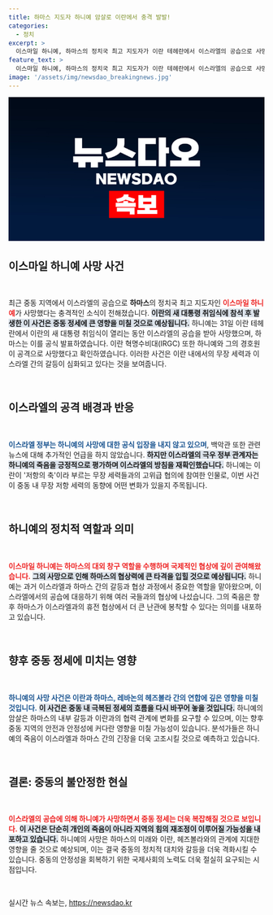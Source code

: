 ```yaml
---
title: 하마스 지도자 하니예 암살로 이란에서 충격 발발!
categories:
  - 정치
excerpt: >
  이스마일 하니예, 하마스의 정치국 최고 지도자가 이란 테헤란에서 이스라엘의 공습으로 사망했습니다. 그의 죽음은 중동 정세에 큰 영향을 미칠 것으로 예상되며, 하마스의 대외 관계와 휴전 협상에 중대한 변화를 가져올 것으로 보입니다.
feature_text: >
  이스마일 하니예, 하마스의 정치국 최고 지도자가 이란 테헤란에서 이스라엘의 공습으로 사망했습니다. 그의 죽음은 중동 정세에 큰 영향을 미칠 것으로 예상되며, 하마스의 대외 관계와 휴전 협상에 중대한 변화를 가져올 것으로 보입니다.
image: '/assets/img/newsdao_breakingnews.jpg'
---
```


<p><img src="/assets/img/newsdao_breakingnews.jpg" alt="flaretime 속보" /></p>

<h2 data-ke-size="size26">이스마일 하니예 사망 사건</h2>

<p data-ke-size="size16">&nbsp;</p>

<p data-ke-size="size16">최근 중동 지역에서 이스라엘의 공습으로 <b>하마스</b>의 정치국 최고 지도자인 <b><span style="color: #ee2323;">이스마일 하니예</span></b>가 사망했다는 충격적인 소식이 전해졌습니다. <b><span style="background-color: #21538527;">이란의 새 대통령 취임식에 참석 후 발생한 이 사건은 중동 정세에 큰 영향을 미칠 것으로 예상됩니다.</span></b> 하니예는 31일 이란 테헤란에서 이란의 새 대통령 취임식이 열리는 동안 이스라엘의 공습을 받아 사망했으며, 하마스는 이를 공식 발표하였습니다. 이란 혁명수비대(IRGC) 또한 하니예와 그의 경호원이 공격으로 사망했다고 확인하였습니다. 이러한 사건은 이란 내에서의 무장 세력과 이스라엘 간의 갈등이 심화되고 있다는 것을 보여줍니다.</p>

<p data-ke-size="size16">&nbsp;</p>

<h2 data-ke-size="size26">이스라엘의 공격 배경과 반응</h2>

<p data-ke-size="size16">&nbsp;</p>

<p data-ke-size="size16"><b><span style="color: #1a5490;">이스라엘 정부는 하니예의 사망에 대한 공식 입장을 내지 않고 있으며</span></b>, 백악관 또한 관련 뉴스에 대해 추가적인 언급을 하지 않았습니다. <b><span style="background-color: #21538527;">하지만 이스라엘의 극우 정부 관계자는 하니예의 죽음을 긍정적으로 평가하며 이스라엘의 방침을 재확인했습니다.</span></b> 하니예는 이란이 '저항의 축'이라 부르는 무장 세력들과의 고위급 협의에 참여한 인물로, 이번 사건이 중동 내 무장 저항 세력의 동향에 어떤 변화가 있을지 주목됩니다.</p>

<p data-ke-size="size16">&nbsp;</p>

<h2 data-ke-size="size26">하니예의 정치적 역할과 의미</h2>

<p data-ke-size="size16">&nbsp;</p>

<p data-ke-size="size16"><b><span style="color: #ee2323;">이스마일 하니예는 하마스의 대외 창구 역할을 수행하며 국제적인 협상에 깊이 관여해왔습니다.</span></b> <b><span style="background-color: #21538527;">그의 사망으로 인해 하마스의 협상력에 큰 타격을 입힐 것으로 예상됩니다.</span></b> 하니예는 과거 이스라엘과 하마스 간의 갈등과 협상 과정에서 중요한 역할을 맡아왔으며, 이스라엘에서의 공습에 대응하기 위해 여러 국들과의 협상에 나섰습니다. 그의 죽음은 향후 하마스가 이스라엘과의 휴전 협상에서 더 큰 난관에 봉착할 수 있다는 의미를 내포하고 있습니다.</p>

<p data-ke-size="size16">&nbsp;</p>

<h2 data-ke-size="size26">향후 중동 정세에 미치는 영향</h2>

<p data-ke-size="size16">&nbsp;</p>

<p data-ke-size="size16"><b><span style="color: #1a5490;">하니예의 사망 사건은 이란과 하마스, 레바논의 헤즈볼라 간의 연합에 깊은 영향을 미칠 것입니다.</span></b> <b><span style="background-color: #21538527;">이 사건은 중동 내 극복된 정세의 흐름을 다시 바꾸어 놓을 것입니다.</span></b> 하니예의 암살은 하마스의 내부 갈등과 이란과의 협력 관계에 변화를 요구할 수 있으며, 이는 향후 중동 지역의 안전과 안정성에 커다란 영향을 미칠 가능성이 있습니다. 분석가들은 하니예의 죽음이 이스라엘과 하마스 간의 긴장을 더욱 고조시킬 것으로 예측하고 있습니다.</p>

<p data-ke-size="size16">&nbsp;</p>

<h2 data-ke-size="size26">결론: 중동의 불안정한 현실</h2>

<p data-ke-size="size16">&nbsp;</p>

<p data-ke-size="size16"><b><span style="color: #ee2323;">이스라엘의 공습에 의해 하니예가 사망하면서 중동 정세는 더욱 복잡해질 것으로 보입니다.</span></b> <b><span style="background-color: #21538527;">이 사건은 단순히 개인의 죽음이 아니라 지역의 힘의 재조정이 이루어질 가능성을 내포하고 있습니다.</span></b> 하니예의 사망은 하마스의 미래와 이란, 헤즈볼라와의 관계에 지대한 영향을 줄 것으로 예상되며, 이는 결국 중동의 정치적 대치와 갈등을 더욱 격화시킬 수 있습니다. 중동의 안정성을 회복하기 위한 국제사회의 노력도 더욱 절실히 요구되는 시점입니다.</p>

<p data-ke-size="size16">&nbsp;</p>
실시간 뉴스 속보는, <a href="https://newsdao.kr" rel="dofollow">https://newsdao.kr</a>


